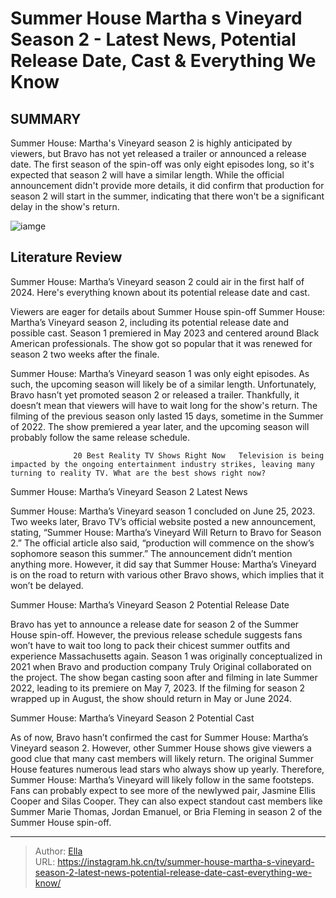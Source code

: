 # Summer House Martha s Vineyard Season 2 - Latest News, Potential Release Date, Cast &amp; Everything We Know


## SUMMARY 



  Summer House: Martha&#39;s Vineyard season 2 is highly anticipated by viewers, but Bravo has not yet released a trailer or announced a release date.   The first season of the spin-off was only eight episodes long, so it&#39;s expected that season 2 will have a similar length.   While the official announcement didn&#39;t provide more details, it did confirm that production for season 2 will start in the summer, indicating that there won&#39;t be a significant delay in the show&#39;s return.  

![iamge](https://static1.srcdn.com/wordpress/wp-content/uploads/2023/11/summer-house_-martha-s-vineyard-season-2-latest-news-potential-release-date-cast-everything-we-know.jpg)

## Literature Review
Summer House: Martha’s Vineyard season 2 could air in the first half of 2024. Here&#39;s everything known about its potential release date and cast.




Viewers are eager for details about Summer House spin-off Summer House: Martha’s Vineyard season 2, including its potential release date and possible cast. Season 1 premiered in May 2023 and centered around Black American professionals. The show got so popular that it was renewed for season 2 two weeks after the finale.




Summer House: Martha’s Vineyard season 1 was only eight episodes. As such, the upcoming season will likely be of a similar length. Unfortunately, Bravo hasn’t yet promoted season 2 or released a trailer. Thankfully, it doesn’t mean that viewers will have to wait long for the show&#39;s return. The filming of the previous season only lasted 15 days, sometime in the Summer of 2022. The show premiered a year later, and the upcoming season will probably follow the same release schedule.

                  20 Best Reality TV Shows Right Now   Television is being impacted by the ongoing entertainment industry strikes, leaving many turning to reality TV. What are the best shows right now?    


 Summer House: Martha’s Vineyard Season 2 Latest News 
          

Summer House: Martha’s Vineyard season 1 concluded on June 25, 2023. Two weeks later, Bravo TV’s official website posted a new announcement, stating, “Summer House: Martha’s Vineyard Will Return to Bravo for Season 2.” The official article also said, “production will commence on the show’s sophomore season this summer.” The announcement didn’t mention anything more. However, it did say that Summer House: Martha’s Vineyard is on the road to return with various other Bravo shows, which implies that it won’t be delayed.






 Summer House: Martha’s Vineyard Season 2 Potential Release Date 

 

Bravo has yet to announce a release date for season 2 of the Summer House spin-off. However, the previous release schedule suggests fans won’t have to wait too long to pack their chicest summer outfits and experience Massachusetts again. Season 1 was originally conceptualized in 2021 when Bravo and production company Truly Original collaborated on the project. The show began casting soon after and filming in late Summer 2022, leading to its premiere on May 7, 2023. If the filming for season 2 wrapped up in August, the show should return in May or June 2024.



 Summer House: Martha’s Vineyard Season 2 Potential Cast 
          




As of now, Bravo hasn’t confirmed the cast for Summer House: Martha’s Vineyard season 2. However, other Summer House shows give viewers a good clue that many cast members will likely return. The original Summer House features numerous lead stars who always show up yearly. Therefore, Summer House: Martha’s Vineyard will likely follow in the same footsteps. Fans can probably expect to see more of the newlywed pair, Jasmine Ellis Cooper and Silas Cooper. They can also expect standout cast members like Summer Marie Thomas, Jordan Emanuel, or Bria Fleming in season 2 of the Summer House spin-off.



---

> Author: [Ella](https://instagram.hk.cn/)  
> URL: https://instagram.hk.cn/tv/summer-house-martha-s-vineyard-season-2-latest-news-potential-release-date-cast-everything-we-know/  

